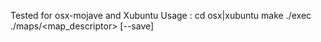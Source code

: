 Tested for osx-mojave and Xubuntu
Usage :
	cd osx|xubuntu
	make
	./exec ./maps/<map_descriptor> [--save]
